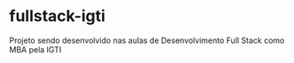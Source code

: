 # fullstack-igti
Projeto sendo desenvolvido nas aulas de Desenvolvimento Full Stack como MBA pela IGTI
